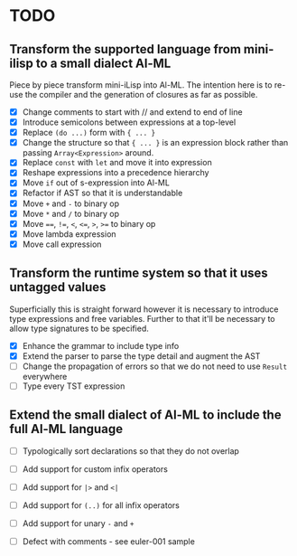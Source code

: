 # TODO

## Transform the supported language from mini-ilisp to a small dialect Al-ML

Piece by piece transform mini-iLisp into Al-ML.  The intention here is to re-use the compiler and the generation of closures as far as possible.

- [X] Change comments to start with // and extend to end of line
- [X] Introduce semicolons between expressions at a top-level
- [X] Replace `(do ...)` form with `{ ... }`
- [X] Change the structure so that `{ ... }` is an expression block rather than passing `Array<Expression>` around.
- [X] Replace `const` with `let` and move it into expression
- [X] Reshape expressions into a precedence hierarchy
- [X] Move `if` out of s-expression into Al-ML
- [X] Refactor if AST so that it is understandable
- [X] Move `+` and `-` to binary op
- [X] Move `*` and `/` to binary op
- [X] Move `==`, `!=`, `<`, `<=`, `>`, `>=` to binary op
- [X] Move lambda expression
- [X] Move call expression

## Transform the runtime system so that it uses untagged values

Superficially this is straight forward however it is necessary to introduce type expressions and free variables.  Further to that it'll be necessary to allow type signatures to be specified.

- [X] Enhance the grammar to include type info
- [X] Extend the parser to parse the type detail and augment the AST
- [ ] Change the propagation of errors so that we do not need to use `Result` everywhere 
- [ ] Type every TST expression

## Extend the small dialect of Al-ML to include the full Al-ML language

- [ ] Typologically sort declarations so that they do not overlap
- [ ] Add support for custom infix operators
- [ ] Add support for `|>` and `<|`
- [ ] Add support for `(..)` for all infix operators
- [ ] Add support for unary `-` and `+`

- [ ] Defect with comments - see euler-001 sample

